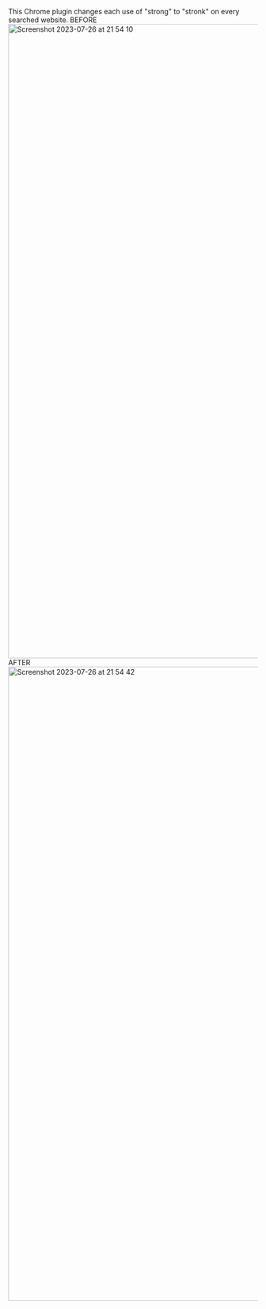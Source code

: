 This Chrome plugin changes each use of "strong" to "stronk" on every searched website.
BEFORE
<img width="1280" alt="Screenshot 2023-07-26 at 21 54 10" src="https://github.com/Wendo324/stronk/assets/106747572/c404cf39-bc68-49de-8d8c-4660b5609f0d">
AFTER
<img width="1280" alt="Screenshot 2023-07-26 at 21 54 42" src="https://github.com/Wendo324/stronk/assets/106747572/513e9b7c-422f-4422-8ab7-835fd9f704b3">
